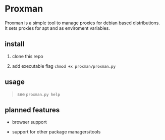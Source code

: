 # Proxman

Proxman is a simple tool to manage proxies for debian based distributions.
It sets proxies for apt and as enviroment variables.

## install

1. clone this repo

2. add executable flag
    `chmod +x proxman/proxman.py`

## usage

> see `proxman.py help`

## planned features

- browser support

- support for other package managers/tools
